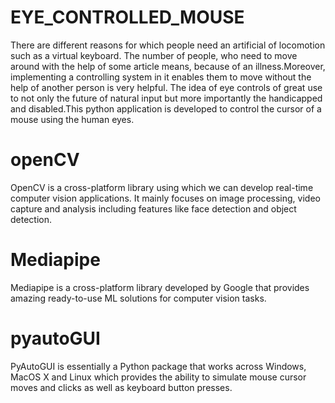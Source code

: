 # EYE_CONTROLLED_MOUSE

There are different reasons for which people need an artificial of locomotion such as a virtual keyboard.  The number of people, who need to move around with the help of some article means, because of an illness.Moreover, implementing a controlling system in it enables them to move without the help of another person is very helpful. The idea of eye controls of great use to not only the future of natural input but more importantly the handicapped and disabled.This python application is developed to control the cursor of a mouse using the human eyes.

# openCV
OpenCV is a cross-platform library using which we can develop real-time computer vision applications. It mainly focuses on image processing, video capture and analysis including features like face detection and object detection.

# Mediapipe
Mediapipe is a cross-platform library developed by Google that provides amazing ready-to-use ML solutions for computer vision tasks. 

# pyautoGUI
PyAutoGUI is essentially a Python package that works across Windows, MacOS X and Linux which provides the ability to simulate mouse cursor moves and clicks as well as keyboard button presses.
